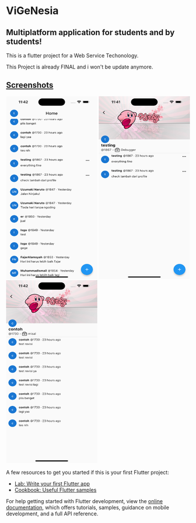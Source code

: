 # ViGeNesia

## Multiplatform application for students and by students!

This is a flutter project for a Web Service Techonology.

This Project is already FINAL and i won't be update anymore.

## [Screenshots](https://github.com/adekmaulana/TWS-Vigenesia/tree/master/assets/screenshots)

<img src="https://github.com/adekmaulana/TWS-Vigenesia/raw/master/assets/screenshots/home.png" width="250" height="500"> <img src="https://github.com/adekmaulana/TWS-Vigenesia/raw/master/assets/screenshots/profile.png" width="250" height="500"> <img src="https://github.com/adekmaulana/TWS-Vigenesia/raw/master/assets/screenshots/profile_not_self.png" width="250" height="500">

A few resources to get you started if this is your first Flutter project:

- [Lab: Write your first Flutter app](https://docs.flutter.dev/get-started/codelab)
- [Cookbook: Useful Flutter samples](https://docs.flutter.dev/cookbook)

For help getting started with Flutter development, view the
[online documentation](https://docs.flutter.dev/), which offers tutorials,
samples, guidance on mobile development, and a full API reference.
